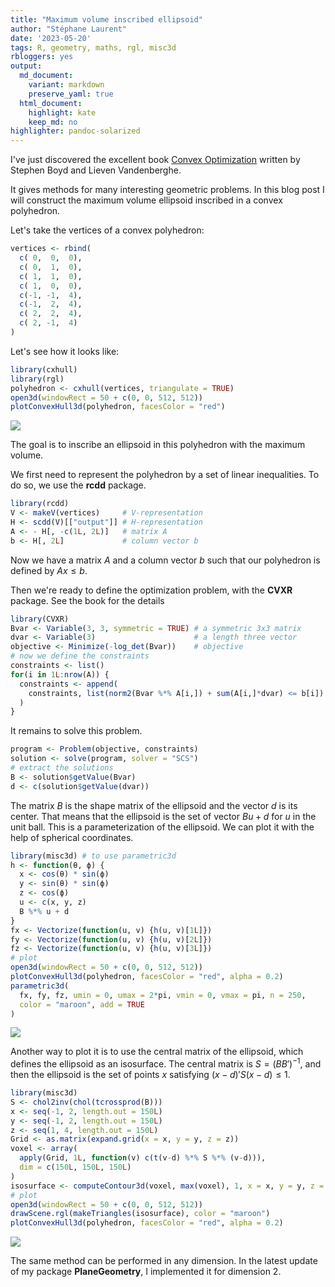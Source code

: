 ```yaml
---
title: "Maximum volume inscribed ellipsoid"
author: "Stéphane Laurent"
date: '2023-05-20'
tags: R, geometry, maths, rgl, misc3d
rbloggers: yes
output:
  md_document:
    variant: markdown
    preserve_yaml: true
  html_document:
    highlight: kate
    keep_md: no
highlighter: pandoc-solarized
---
```


I've just discovered the excellent book [Convex
Optimization](https://web.stanford.edu/~boyd/cvxbook/bv_cvxbook.pdf)
written by Stephen Boyd and Lieven Vandenberghe.

It gives methods for many interesting geometric problems. In this blog
post I will construct the maximum volume ellipsoid inscribed in a convex
polyhedron.

Let's take the vertices of a convex polyhedron:

``` r
vertices <- rbind(
  c( 0,  0,  0),
  c( 0,  1,  0),
  c( 1,  1,  0),
  c( 1,  0,  0),
  c(-1, -1,  4),
  c(-1,  2,  4),
  c( 2,  2,  4),
  c( 2, -1,  4)
)
```

Let's see how it looks like:

``` r
library(cxhull)
library(rgl)
polyhedron <- cxhull(vertices, triangulate = TRUE)
open3d(windowRect = 50 + c(0, 0, 512, 512))
plotConvexHull3d(polyhedron, facesColor = "red")
```

![](./figures/maxvolume_polyhedron.png)

The goal is to inscribe an ellipsoid in this polyhedron with the maximum
volume.

We first need to represent the polyhedron by a set of linear
inequalities. To do so, we use the **rcdd** package.

``` r
library(rcdd)
V <- makeV(vertices)     # V-representation
H <- scdd(V)[["output"]] # H-representation
A <- - H[, -c(1L, 2L)]   # matrix A
b <- H[, 2L]             # column vector b
```

Now we have a matrix $A$ and a column vector $b$ such that our
polyhedron is defined by $Ax \leqslant b$.

Then we're ready to define the optimization problem, with the **CVXR**
package. See the book for the details

``` r
library(CVXR)
Bvar <- Variable(3, 3, symmetric = TRUE) # a symmetric 3x3 matrix
dvar <- Variable(3)                      # a length three vector
objective <- Minimize(-log_det(Bvar))    # objective
# now we define the constraints
constraints <- list()
for(i in 1L:nrow(A)) {
  constraints <- append(
    constraints, list(norm2(Bvar %*% A[i,]) + sum(A[i,]*dvar) <= b[i])
  )
}
```

It remains to solve this problem.

``` r
program <- Problem(objective, constraints)
solution <- solve(program, solver = "SCS")
# extract the solutions
B <- solution$getValue(Bvar)
d <- c(solution$getValue(dvar))
```

The matrix $B$ is the shape matrix of the ellipsoid and the vector $d$
is its center. That means that the ellipsoid is the set of vector
$Bu + d$ for $u$ in the unit ball. This is a parameterization of the
ellipsoid. We can plot it with the help of spherical coordinates.

``` r
library(misc3d) # to use parametric3d
h <- function(θ, ϕ) {
  x <- cos(θ) * sin(ϕ)
  y <- sin(θ) * sin(ϕ)
  z <- cos(ϕ)
  u <- c(x, y, z)
  B %*% u + d
}
fx <- Vectorize(function(u, v) {h(u, v)[1L]})
fy <- Vectorize(function(u, v) {h(u, v)[2L]})
fz <- Vectorize(function(u, v) {h(u, v)[3L]})
# plot
open3d(windowRect = 50 + c(0, 0, 512, 512))
plotConvexHull3d(polyhedron, facesColor = "red", alpha = 0.2)
parametric3d(
  fx, fy, fz, umin = 0, umax = 2*pi, vmin = 0, vmax = pi, n = 250,
  color = "maroon", add = TRUE
)
```

![](./figures/maxvolume_polyhedron_ellipse1.png)

Another way to plot it is to use the central matrix of the ellipsoid,
which defines the ellipsoid as an isosurface. The central matrix is
$S = {(BB')^{-1}}$, and then the ellipsoid is the set of points $x$
satisfying $(x-d)' S (x-d) \leqslant 1$.

``` r
library(misc3d)
S <- chol2inv(chol(tcrossprod(B)))
x <- seq(-1, 2, length.out = 150L)
y <- seq(-1, 2, length.out = 150L)
z <- seq(1, 4, length.out = 150L)
Grid <- as.matrix(expand.grid(x = x, y = y, z = z))
voxel <- array(
  apply(Grid, 1L, function(v) c(t(v-d) %*% S %*% (v-d))), 
  dim = c(150L, 150L, 150L)
)
isosurface <- computeContour3d(voxel, max(voxel), 1, x = x, y = y, z = z)
# plot
open3d(windowRect = 50 + c(0, 0, 512, 512))
drawScene.rgl(makeTriangles(isosurface), color = "maroon")
plotConvexHull3d(polyhedron, facesColor = "red", alpha = 0.2)
```

![](./figures/maxvolume_polyhedron_ellipse2.png)

The same method can be performed in any dimension. In the latest update
of my package **PlaneGeometry**, I implemented it for dimension 2.
